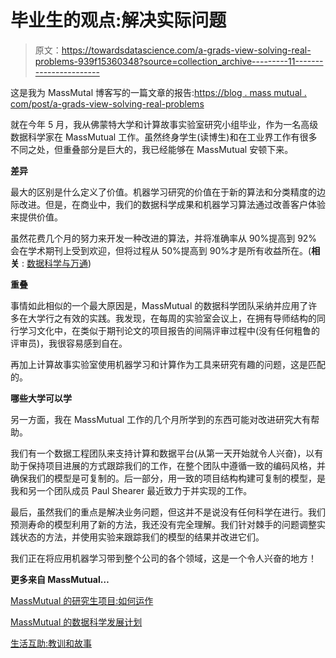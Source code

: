 # 毕业生的观点:解决实际问题

> 原文：<https://towardsdatascience.com/a-grads-view-solving-real-problems-939f15360348?source=collection_archive---------11----------------------->

这是我为 MassMutal 博客写的一篇文章的报告:[https://blog . mass mutual . com/post/a-grads-view-solving-real-problems](https://blog.massmutual.com/post/a-grads-view-solving-real-problems)

就在今年 5 月，我从佛蒙特大学和计算故事实验室研究小组毕业，作为一名高级数据科学家在 MassMutual 工作。虽然终身学生(读博生)和在工业界工作有很多不同之处，但重叠部分是巨大的，我已经能够在 MassMutual 安顿下来。

**差异**

最大的区别是什么定义了价值。机器学习研究的价值在于新的算法和分类精度的边际改进。但是，在商业中，我们的数据科学成果和机器学习算法通过改善客户体验来提供价值。

虽然花费几个月的努力来开发一种改进的算法，并将准确率从 90%提高到 92%会在学术期刊上受到欢迎，但将过程从 50%提高到 90%才是所有收益所在。(**相关** : [数据科学与万通](https://blog.massmutual.com/post/data-science-and-living-mutual))

**重叠**

事情如此相似的一个最大原因是，MassMutual 的数据科学团队采纳并应用了许多在大学行之有效的实践。我发现，在每周的实验室会议上，在拥有导师结构的同行学习文化中，在类似于期刊论文的项目报告的间隔评审过程中(没有任何粗鲁的评审员)，我很容易感到自在。

再加上计算故事实验室使用机器学习和计算作为工具来研究有趣的问题，这是匹配的。

**哪些大学可以学**

另一方面，我在 MassMutual 工作的几个月所学到的东西可能对改进研究大有帮助。

我们有一个数据工程团队来支持计算和数据平台(从第一天开始就令人兴奋)，以有助于保持项目进展的方式跟踪我们的工作，在整个团队中遵循一致的编码风格，并确保我们的模型是可复制的。后一部分，用一致的项目结构构建可复制的模型，是我和另一个团队成员 Paul Shearer 最近致力于并实现的工作。

最后，虽然我们的重点是解决业务问题，但这并不是说没有任何科学在进行。我们预测寿命的模型利用了新的方法，我还没有完全理解。我们针对棘手的问题调整实践状态的方法，并使用实验来跟踪我们的模型的结果并改进它们。

我们正在将应用机器学习带到整个公司的各个领域，这是一个令人兴奋的地方！

**更多来自 MassMutual…**

[MassMutual 的研究生项目:如何运作](https://blog.massmutual.com/post/grad-school-and-problem-solving-at-massmutual)

[MassMutual 的数据科学发展计划](http://datascience.massmutual.com/development)

[生活互助:教训和故事](https://blog.massmutual.com/category/live-mutual)